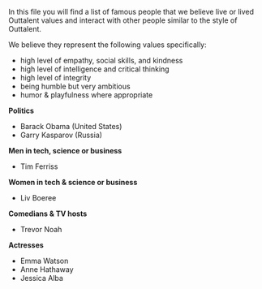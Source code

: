 In this file you will find a list of famous people that we believe live or lived Outtalent values and interact with other people similar to the style of Outtalent.

We believe they represent the following values specifically:
- high level of empathy, social skills, and kindness
- high level of intelligence and critical thinking
- high level of integrity
- being humble but very ambitious
- humor & playfulness where appropriate

**Politics**
- Barack Obama (United States)
- Garry Kasparov (Russia)

**Men in tech, science or business**
- Tim Ferriss

**Women in tech & science or business**
- Liv Boeree

**Comedians & TV hosts**
- Trevor Noah

**Actresses**
- Emma Watson
- Anne Hathaway
- Jessica Alba
